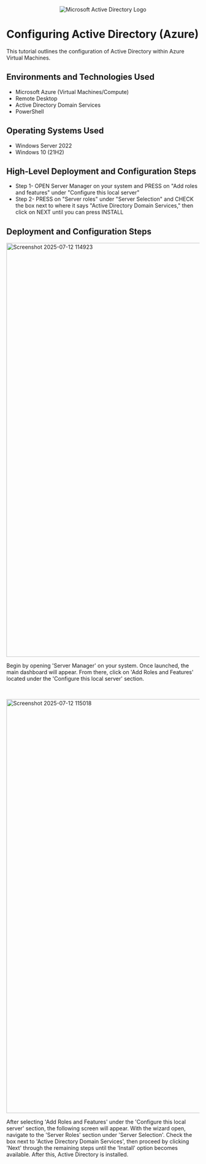 <p align="center">
<img src="https://i.imgur.com/pU5A58S.png" alt="Microsoft Active Directory Logo"/>
</p>

<h1>Configuring Active Directory (Azure)</h1>
This tutorial outlines the configuration of Active Directory within Azure Virtual Machines.<br />


<h2>Environments and Technologies Used</h2>

- Microsoft Azure (Virtual Machines/Compute)
- Remote Desktop
- Active Directory Domain Services
- PowerShell

<h2>Operating Systems Used </h2>

- Windows Server 2022
- Windows 10 (21H2)

<h2>High-Level Deployment and Configuration Steps</h2>

- Step 1- OPEN Server Manager on your system and PRESS on "Add roles and features" under "Configure this local server"
- Step 2- PRESS on "Server roles" under "Server Selection" and CHECK the box next to where it says "Active Directory Domain Services," then click on NEXT until you can press INSTALL


<h2>Deployment and Configuration Steps</h2>

<p>
<img width="1919" height="1079" alt="Screenshot 2025-07-12 114923" src="https://github.com/user-attachments/assets/2d877d2f-a454-431a-8cf3-793d9a7b5dfe" />

<p> Begin by opening 'Server Manager' on your system. Once launched, the main dashboard will appear. From there, click on 'Add Roles and Features' located under the 'Configure this local server' section. </p>

<br />

<p>
<img width="1919" height="1079" alt="Screenshot 2025-07-12 115018" src="https://github.com/user-attachments/assets/72262c71-972d-4cc9-9d51-3eaf99f9218f" />

</p>
<p>
After selecting 'Add Roles and Features' under the 'Configure this local server' section, the following screen will appear. With the wizard open, navigate to the 'Server Roles' section under 'Server Selection'. Check the box next to 'Active Directory Domain Services', then proceed by clicking 'Next' through the remaining steps until the 'Install' option becomes available. After this, Active Directory is installed.
</p>
<br />

